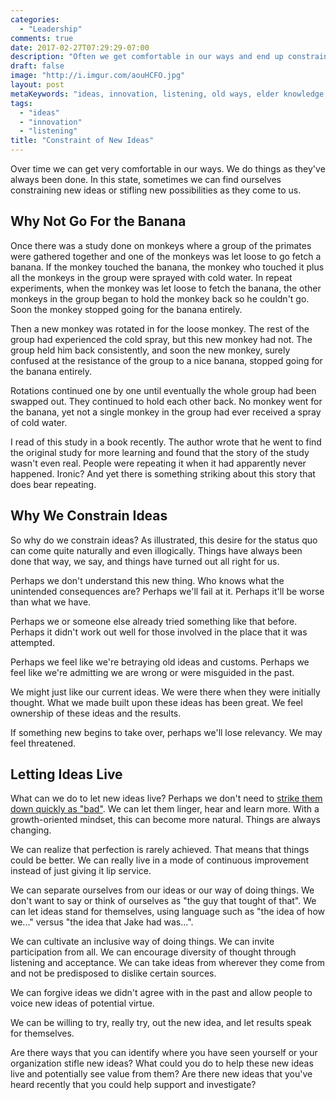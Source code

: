 ```yaml
---
categories:
  - "Leadership"
comments: true
date: 2017-02-27T07:29:29-07:00
description: "Often we get comfortable in our ways and end up constraining new ideas and possibility."
draft: false
image: "http://i.imgur.com/aouHCFO.jpg"
layout: post
metaKeywords: "ideas, innovation, listening, old ways, elder knowledge, monkeys, monkeys sprayed with cold water"
tags:
  - "ideas"
  - "innovation"
  - "listening"
title: "Constraint of New Ideas"
---
```


Over time we can get very comfortable in our ways.  We do things as they've always been done.  In this state, sometimes we can find ourselves constraining new ideas or stifling new possibilities as they come to us.

<!--more-->

## Why Not Go For the Banana

Once there was a study done on monkeys where a group of the primates were gathered together and one of the monkeys was let loose to go fetch a banana.  If the monkey touched the banana, the monkey who touched it plus all the monkeys in the group were sprayed with cold water.  In repeat experiments, when the monkey was let loose to fetch the banana, the other monkeys in the group began to hold the monkey back so he couldn't go.  Soon the monkey stopped going for the banana entirely.

Then a new monkey was rotated in for the loose monkey.  The rest of the group had experienced the cold spray, but this new monkey had not.  The group held him back consistently, and soon the new monkey, surely confused at the resistance of the group to a nice banana, stopped going for the banana entirely.

Rotations continued one by one until eventually the whole group had been swapped out.  They continued to hold each other back.  No monkey went for the banana, yet not a single monkey in the group had ever received a spray of cold water.

I read of this study in a book recently.  The author wrote that he went to find the original study for more learning and found that the story of the study wasn't even real.  People were repeating it when it had apparently never happened.  Ironic?  And yet there is something striking about this story that does bear repeating.

## Why We Constrain Ideas

So why do we constrain ideas?  As illustrated, this desire for the status quo can come quite naturally and even illogically.  Things have always been done that way, we say, and things have turned out all right for us.

Perhaps we don't understand this new thing.  Who knows what the unintended consequences are?  Perhaps we'll fail at it.  Perhaps it'll be worse than what we have.

Perhaps we or someone else already tried something like that before.  Perhaps it didn't work out well for those involved in the place that it was attempted.

Perhaps we feel like we're betraying old ideas and customs.  Perhaps we feel like we're admitting we are wrong or were misguided in the past.  

We might just like our current ideas.  We were there when they were initially thought.  What we made built upon these ideas has been great.  We feel ownership of these ideas and the results.

If something new begins to take over, perhaps we'll lose relevancy.  We may feel threatened.

## Letting Ideas Live

What can we do to let new ideas live?  Perhaps we don't need to [strike them down quickly as "bad"](/post/hearing-bad-ideas).  We can let them linger, hear and learn more.  With a growth-oriented mindset, this can become more natural.  Things are always changing.

We can realize that perfection is rarely achieved.  That means that things could be better.  We can really live in a mode of continuous improvement instead of just giving it lip service.

We can separate ourselves from our ideas or our way of doing things.  We don't want to say or think of ourselves as "the guy that tought of that".  We can let ideas stand for themselves, using language such as "the idea of how we..." versus "the idea that Jake had was...".

We can cultivate an inclusive way of doing things.  We can invite participation from all.  We can encourage diversity of thought through listening and acceptance.  We can take ideas from wherever they come from and not be predisposed to dislike certain sources.

We can forgive ideas we didn't agree with in the past and allow people to voice new ideas of potential virtue.

We can be willing to try, really try, out the new idea, and let results speak for themselves.

Are there ways that you can identify where you have seen yourself or your organization stifle new ideas?  What could you do to help these new ideas live and potentially see value from them?  Are there new ideas that you've heard recently that you could help support and investigate?


